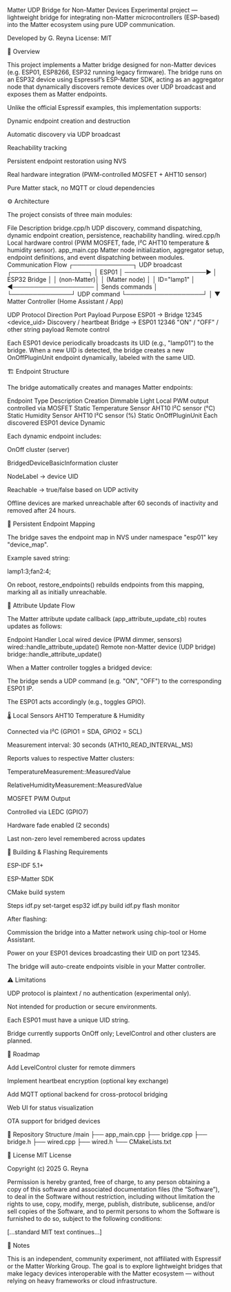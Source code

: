 Matter UDP Bridge for Non-Matter Devices
Experimental project — lightweight bridge for integrating non-Matter microcontrollers (ESP-based) into the Matter ecosystem using pure UDP communication.

Developed by G. Reyna
License: MIT

🧩 Overview

This project implements a Matter bridge designed for non-Matter devices (e.g. ESP01, ESP8266, ESP32 running legacy firmware).
The bridge runs on an ESP32 device using Espressif’s ESP-Matter SDK, acting as an aggregator node that dynamically discovers remote devices over UDP broadcast and exposes them as Matter endpoints.

Unlike the official Espressif examples, this implementation supports:

Dynamic endpoint creation and destruction

Automatic discovery via UDP broadcast

Reachability tracking

Persistent endpoint restoration using NVS

Real hardware integration (PWM-controlled MOSFET + AHT10 sensor)

Pure Matter stack, no MQTT or cloud dependencies

⚙️ Architecture

The project consists of three main modules:

File	Description
bridge.cpp/h	UDP discovery, command dispatching, dynamic endpoint creation, persistence, reachability handling.
wired.cpp/h	Local hardware control (PWM MOSFET, fade, I²C AHT10 temperature & humidity sensor).
app_main.cpp	Matter node initialization, aggregator setup, endpoint definitions, and event dispatching between modules.
Communication Flow
┌──────────────┐      UDP broadcast      ┌──────────────────┐
│   ESP01      │  ───────────────────▶  │  ESP32 Bridge     │
│  (non-Matter)│                        │  (Matter node)    │
│  ID="lamp1"  │  ◀───────────────────  │  Sends commands   │
└──────────────┘      UDP command        └──────────────────┘
                               │
                               ▼
                       Matter Controller
                     (Home Assistant / App)

UDP Protocol
Direction	Port	Payload	Purpose
ESP01 → Bridge	12345	<device_uid>	Discovery / heartbeat
Bridge → ESP01	12346	"ON" / "OFF" / other string payload	Remote control

Each ESP01 device periodically broadcasts its UID (e.g., "lamp01") to the bridge.
When a new UID is detected, the bridge creates a new OnOffPluginUnit endpoint dynamically, labeled with the same UID.

🏗️ Endpoint Structure

The bridge automatically creates and manages Matter endpoints:

Endpoint Type	Description	Creation
Dimmable Light	Local PWM output controlled via MOSFET	Static
Temperature Sensor	AHT10 I²C sensor (°C)	Static
Humidity Sensor	AHT10 I²C sensor (%)	Static
OnOffPluginUnit	Each discovered ESP01 device	Dynamic

Each dynamic endpoint includes:

OnOff cluster (server)

BridgedDeviceBasicInformation cluster

NodeLabel → device UID

Reachable → true/false based on UDP activity

Offline devices are marked unreachable after 60 seconds of inactivity and removed after 24 hours.

💾 Persistent Endpoint Mapping

The bridge saves the endpoint map in NVS under namespace "esp01" key "device_map".

Example saved string:

lamp1:3;fan2:4;


On reboot, restore_endpoints() rebuilds endpoints from this mapping, marking all as initially unreachable.

🧠 Attribute Update Flow

The Matter attribute update callback (app_attribute_update_cb) routes updates as follows:

Endpoint	Handler
Local wired device (PWM dimmer, sensors)	wired::handle_attribute_update()
Remote non-Matter device (UDP bridge)	bridge::handle_attribute_update()

When a Matter controller toggles a bridged device:

The bridge sends a UDP command (e.g. "ON", "OFF") to the corresponding ESP01 IP.

The ESP01 acts accordingly (e.g., toggles GPIO).

🌡️ Local Sensors
AHT10 Temperature & Humidity

Connected via I²C (GPIO1 = SDA, GPIO2 = SCL)

Measurement interval: 30 seconds (ATH10_READ_INTERVAL_MS)

Reports values to respective Matter clusters:

TemperatureMeasurement::MeasuredValue

RelativeHumidityMeasurement::MeasuredValue

MOSFET PWM Output

Controlled via LEDC (GPIO7)

Hardware fade enabled (2 seconds)

Last non-zero level remembered across updates

🔧 Building & Flashing
Requirements

ESP-IDF 5.1+

ESP-Matter SDK

CMake build system

Steps
idf.py set-target esp32
idf.py build
idf.py flash monitor


After flashing:

Commission the bridge into a Matter network using chip-tool or Home Assistant.

Power on your ESP01 devices broadcasting their UID on port 12345.

The bridge will auto-create endpoints visible in your Matter controller.

⚠️ Limitations

UDP protocol is plaintext / no authentication (experimental only).

Not intended for production or secure environments.

Each ESP01 must have a unique UID string.

Bridge currently supports OnOff only; LevelControl and other clusters are planned.

🧭 Roadmap

 Add LevelControl cluster for remote dimmers

 Implement heartbeat encryption (optional key exchange)

 Add MQTT optional backend for cross-protocol bridging

 Web UI for status visualization

 OTA support for bridged devices

🧱 Repository Structure
/main
 ├── app_main.cpp
 ├── bridge.cpp
 ├── bridge.h
 ├── wired.cpp
 ├── wired.h
 └── CMakeLists.txt

📜 License
MIT License

Copyright (c) 2025 G. Reyna

Permission is hereby granted, free of charge, to any person obtaining a copy
of this software and associated documentation files (the “Software”), to deal
in the Software without restriction, including without limitation the rights
to use, copy, modify, merge, publish, distribute, sublicense, and/or sell
copies of the Software, and to permit persons to whom the Software is
furnished to do so, subject to the following conditions:

[...standard MIT text continues...]

💬 Notes

This is an independent, community experiment, not affiliated with Espressif or the Matter Working Group.
The goal is to explore lightweight bridges that make legacy devices interoperable with the Matter ecosystem —
without relying on heavy frameworks or cloud infrastructure.